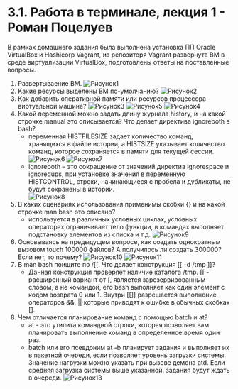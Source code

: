 # 3.1. Работа в терминале, лекция 1 - Роман Поцелуев
 
В рамках домашнего задания была выполнена установка ПП Oracle VirtualBox и Hashicorp Vagrant, из репозиторя Vagrant развернута ВМ в среде виртуализации VirtualBox, подготовлены ответы на поставленные вопросы.

1. Развертываение ВМ.
![Рисунок1](img/01.png)
2. Какие ресурсы выделены ВМ по-умолчанию? 
![Рисунок2](img/02.png)
3. Как добавить оперативной памяти или ресурсов процессора виртуальной машине?
![Рисунок3](img/03.png)
![Рисунок5](img/05.png)
![Рисунок4](img/04.png)
4. Какой переменной можно задать длину журнала history, и на какой строчке manual это описывается? Что делает директива ignoreboth в bash?
    - переменная HISTFILESIZE задает количество команд, хранящихся в файле истории, а HISTSIZE указывает количество команд, которое сохраняется в памяти для текущей сессии.
![Рисунок6](img/06.png)
![Рисунок7](img/07.png)
    - ignoreboth – это сокращение от значений директиа ignorespace и ignoredups, при установке значения в переменную HISTCONTROL, строки, начинающиеся с пробела и дубликаты, не будут сохранены в истории.    
![Рисунок8](img/08.png)
5. В каких сценариях использования применимы скобки {} и на какой строчке man bash это описано?
    - используется в различных условных циклах, условных операторах,ограничивает тело функции, в командах выполняет подстановку элементов из списка и т.д.
![Рисунок9](img/09.png)
6. Основываясь на предыдущем вопросе, как создать однократным вызовом touch 100000 файлов? А получилось ли создать 300000? Если нет, то почему?
![Рисунок10](img/10.png)
![Рисунок11](img/12.png)
7. В man bash поищите по /\[\[. Что делает конструкция [[ -d /tmp ]]?
    - Данная конструкция проверяет наличие каталога /tmp. [[ - расширенный вариант от [, является зарезервированным словом, а не командой, его bash выполняет как один элемент с кодом возврата 0 или 1. Внутри [[]] разрешается выполнение операторов &&, || которые приводят к ошибке в обычных скобках [].
8. Чем отличается планирование команд с помощью batch и at?
    - at - это утилита командной строки, которая позволяет вам планировать выполнение команд в определенное время один раз.
    - batch или его псевдоним at -b планирует задания и выполняет их в пакетной очереди, если позволяет уровень загрузки системы. Значение нагрузки можно указать при вызове демона atd. Если средняя загрузка системы выше указанной, задания будут ждать в очереди.
![Рисунок13](img/13.png)
